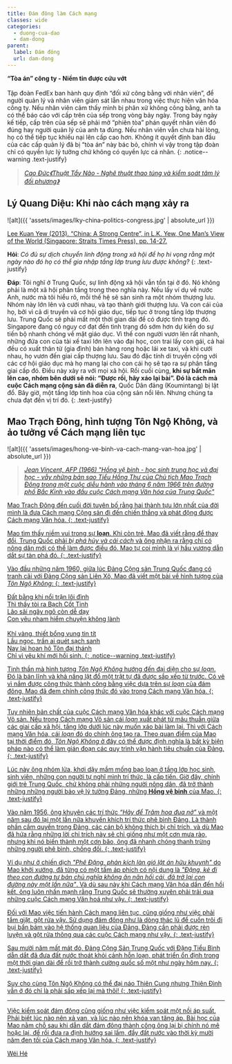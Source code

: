 ```yaml
---
title: Đám đông làm Cách mạng
classes: wide
categories:
  - duong-cua-dao
  - dam-dong
parent:
  label: Đám đông
  url: dam-dong
---
```


**“Tòa án” công ty - Niềm tin được cứu vớt**\
 \
Tập đoàn FedEx ban hành quy định “đối xử công bằng với nhân viên”, để người quản lý và nhân viên giám sát lẫn nhau trong việc thực hiện văn hóa công ty. Nếu nhân viên cảm thấy mình bị phân xử không công bằng, anh ta có thể báo cáo với cấp trên của sếp trong vòng bảy ngày. Trong bảy ngày kế tiếp, cấp trên của sếp sẽ phải mở “phiên tòa” phán quyết nhân viên đó đúng hay người quản lý của anh ta đúng. Nếu nhân viên vẫn chưa hài lòng, họ có thể tiếp tục khiếu nại lên cấp cao hơn. Không ít quyết định ban đầu của các cấp quản lý đã bị “tòa án” này bác bỏ, chính vì vậy trong tập đoàn chỉ có quyền lực lý tưởng chứ không có quyền lực cá nhân.
{: .notice--warning .text-justify}

> <cite><a target="_blank" href="https://www.alphabooks.vn/thuat-tay-nao">
Cao Đức《Thuật Tẩy Não - Nghê thuật thao túng và kiểm soát tâm lý đối phương》
</a></cite>


## Lý Quang Diệu: Khi nào cách mạng xảy ra
![alt]({{ 'assets/images/lky-china-politics-congress.jpg' | absolute_url }})
> <cite>
<a target="_blank" href="https://nghiencuuquocte.org/2014/09/03/ly-quang-dieu-viet-ve-chinh-tri-trung-quoc/">
Lee Kuan Yew (2013). “China: A Strong Centre”, in L.K. Yew, One Man’s View of the World (Singapore: Straits Times Press), pp. 14-27.
</a>

**Hỏi**: *Có đủ sự dịch chuyển linh động trong xã hội để họ hi vọng rằng một ngày nào đó họ có thể gia nhập tầng lớp trung lưu được không?*
{: .text-justify}

**Đáp**: Tôi nghĩ ở Trung Quốc, sự linh động xã hội vẫn tồn tại ở đó. Nó không phải là một xã hội phân tầng trong theo nghĩa này. Nếu lấy ví dụ về nước Anh, nước mà tôi hiểu rõ, mỗi thế hệ sẽ sản sinh ra một nhóm thượng lưu. Nhóm này lớn lên và cưới nhau, và tạo thành giới thượng lưu. Và con cái của họ, bởi vì cả di truyền và cơ hội giáo dục, tiếp tục ở trong tầng lớp thượng lưu. Trung Quốc sẽ phải mất một thời gian dài để có được tình trạng đó. Singapore đang có nguy cơ đạt đến tình trạng đó sớm hơn dự kiến do sự tiến bộ nhanh chóng về mặt giáo dục. Vì thế con người vươn lên rất nhanh, những đứa con của tài xế taxi lớn lên vào đại học, con trai lấy con gái, cả hai đều có xuất thân từ (gia đình) bán hàng rong hoặc lái xe taxi, và khi cưới nhau, họ vươn đến giai cấp thượng lưu. Sau đó đặc tính di truyền cộng với các cơ hội giáo dục mà họ mang lại cho con cái họ sẽ tạo ra sự phân tầng giai cấp đó. Điều này xảy ra với mọi xã hội. Rồi cuối cùng, **khi sự bất mãn lên cao, nhóm bên dưới sẽ nói: “Được rồi, hãy xáo lại bài”. Đó là cách mà cuộc Cách mạng cộng sản đã diễn ra**, Quốc Dân đảng (Koumintang) bị lật đổ. Bây giờ, một tầng lớp tinh hoa của cộng sản nổi lên. Nhưng chúng ta chưa đạt đến vị trí đó.
{: .text-justify}


## Mao Trạch Đông, hình tượng Tôn Ngộ Không, và ảo tưởng về Cách mạng liên tục

![alt]({{ 'assets/images/hong-ve-binh-va-cach-mang-van-hoa.jpg' | absolute_url }})
> <cite><a target="_blank" href="https://www.gettyimages.com/detail/news-photo/red-guards-high-school-and-university-students-waving-news-photo/491970614">
Jean Vincent, AFP (1966) "Hồng vệ binh - học sinh trung học và đại học - vẫy những bản sao Tiểu Hồng Thư của Chủ tịch Mao Trạch Đông trong một cuộc diễu hành vào tháng 6 năm 1966 trên đường phố Bắc Kinh vào đầu cuộc Cách mạng Văn hóa của Trung Quốc"

Mao Trạch Đông đến cuối đời tuyên bố rằng hai thành tựu lớn nhất của đời mình là đưa Cách mạng Cộng sản đi đến chiến thắng và phát động được Cách mạng Văn hóa.
{: .text-justify}

Mao tìm thấy niềm vui trong sự **loạn**. Khi còn trẻ, Mao đã viết rằng để thay đổi, Trung Quốc phải *bị phá hủy và cải cách* và ông nhận ra rằng chỉ có nông dân mới có thể làm được điều đó. Mao tự coi mình là vị hầu vương dẫn dắt sự tàn phá đó.
{: .text-justify}

Vào đầu những năm 1960, giữa lúc Đảng Cộng sản Trung Quốc đang có tranh cãi với Đảng Cộng sản Liên Xô, Mao đã viết một bài về hình tượng của *Tôn Ngộ Không*:
{: .text-justify}

Đất bằng khi nổi trận lôi đình\
Thì thấy tòi ra Bạch Cốt Tinh\
Lão sãi ngây ngô còn dễ dạy\
Con yêu nham hiểm chuyện không lành\
 \
Khỉ vàng, thiết bổng vung tin tít\
Lầu ngọc, trần ai quét sạch sanh\
Nay lại hoan hô Tôn đại thánh\
Chỉ vì yêu khí mới hồi sinh.
{: .notice--warning .text-justify}

Tinh thần mà hình tượng *Tôn Ngộ Không* hướng đến đại diện cho sự *loạn*. Đó là bản lĩnh và khả năng lật đổ một trật tự đã được sắp xếp từ trước. Có vẻ vì nắm được công thức thành công bằng việc dựa trên sự *loạn* của đám đông, Mao đã đem chính công thức đó vào trong Cách mạng Văn hóa.
{: .text-justify}

Tuy nhiên bản chất của cuộc Cách mạng Văn hóa khác với cuộc Cách mạng Vô sản. Nếu trong Cách mạng Vô sản cái *loạn* xuất phát từ mâu thuẫn giữa các giai cấp xã hội, tầng lớp dưới lúc này muốn xáo bài làm lại. Thì với Cách mạng Văn hóa, cái *loạn* đó do chính ông tạo ra. Theo quan điểm của Mao tại thời điểm đó, *Tôn Ngộ Không* ở đây có thể được định nghĩa là bất kỳ biện pháp nào có thể làm gián đoạn các quy trình vận hành tiêu chuẩn của Đảng.
{: .text-justify}

Lúc này ông nhóm lửa, khơi dậy mầm mống bạo loạn ở tầng lớp học sinh, sinh viên, những con người tự nghĩ mình trí thức, là cấp tiến. Giờ đây, chính giới trẻ Trung Quốc, chứ không phải những người nông dân, đã trở thành những những người bảo vệ lý tưởng Đảng, những **Hồng vệ binh** của Mao.
{: .text-justify}

Vào năm 1956, ông khuyên các trí thức *“Hãy để Trăm hoa đua nở”* và một năm sau đó lại một lần nữa khuyến khích trí thức phê bình Đảng. Là thành phần cầm quyền trong Đảng, các cán bộ không thích bị chỉ trích, và dù Mao đã hứa rằng những lời chỉ trích này sẽ chỉ giống như một cơn mưa rào, nhưng khi nó biến thành một cơn bão, ông đã nhanh chóng thanh trừng những người phê bình, chống đối.
{: .text-justify}

Ví dụ như ở chiến dịch *"Phê Đặng, phản kích làn gió lật án hữu khuynh"* do Mao khởi xướng, đã từng có một tấm áp phích có nội dung là *"Đặng, kẻ đi theo con đường tư bản chủ nghĩa không ăn năn hối cải, đã trở lại con đường này một lần nữa"*. Và dù sau này khi Cách mạng Văn hóa dần đến hồi kết, ông luôn nhấn mạnh rằng Trung Quốc sẽ thường xuyên phải trải qua những cuộc Cách mạng Văn hoá như vậy.
{: .text-justify}

Đối với Mao việc tiến hành Cách mạng liên tục, cũng giống như việc phải tắm giặt, gột rửa vậy. Sử dụng đám đông như là dòng thác lũ để cuốn trôi đi bụi bẩn bám vào hệ thống quan liêu của Đảng. Đảng cần phải được rèn luyện và gột rửa thông qua các cuộc Cách mạng như vậy.
{: .text-justify}

Sau mười năm mất mát đó, Đảng Cộng Sản Trung Quốc với Đặng Tiểu Bình dẫn dắt đã đưa đất nước thoát khỏi cảnh hỗn loạn, phát triển ổn định trong một thời gian dài để rồi trở thành cường quốc số một như ngày hôm nay.
{: .text-justify}

Suy cho cùng Tôn Ngộ Không có thể đại náo Thiên Cung nhưng Thiên Đình vẫn ở đó chỉ là phải sắp xếp lại mà thôi!
{: .text-justify}

---

Việc kiểm soát đám đông cũng giống như việc kiểm soát một nồi áp suất. Phải biết lúc nào nên xả van, và lúc nào nên khóa van tăng áp. Bài học của Mao nằm chỗ sau khi dẫn dắt đám đông thành công ông lại bị chính nó mê hoặc lại, để rồi đưa ra định hướng sai lầm, đẩy đất nước vào thời kỳ mười năm đen tối của Cách mạng Văn hóa.
{: .text-justify}

> <cite>
<a target="_blank" href="https://wei-he.xyz">Wéi Hé</a>
</cite>